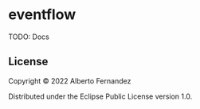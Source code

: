 # eventflow

TODO: Docs

## License

Copyright © 2022 Alberto Fernandez

Distributed under the Eclipse Public License version 1.0.
